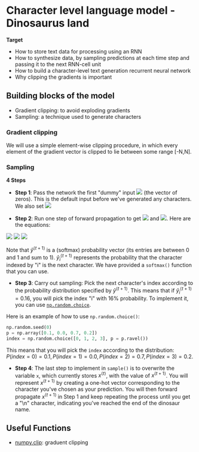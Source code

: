 # Character level language model - Dinosaurus land

**Target**
- How to store text data for processing using an RNN
- How to synthesize data, by sampling predictions at each time step and passing it to the next RNN-cell unit
- How to build a character-level text generation recurrent neural network
- Why clipping the gradients is important

## Building blocks of the model
- Gradient clipping: to avoid exploding gradients
- Sampling: a technique used to generate characters

### Gradient clipping

We will use a simple element-wise clipping procedure, in which every element of the gradient vector is clipped to lie between some range [-N,N].

### Sampling

**4 Steps**
- **Step 1**: Pass the network the first "dummy" input <img src="https://latex.codecogs.com/gif.latex?$x^{\langle&space;1&space;\rangle}&space;=&space;\vec{0}$"> (the vector of zeros). This is the default input before we've generated any characters. We also set <img src = "https://latex.codecogs.com/gif.latex?$a^{\langle&space;0&space;\rangle}&space;=&space;\vec{0}$">

- **Step 2**: Run one step of forward propagation to get <img src="https://latex.codecogs.com/gif.latex?$a^{\langle&space;1&space;\rangle}$"> and <img src="https://latex.codecogs.com/gif.latex?\hat{y}^{\langle1\rangle}">. Here are the equations:

<img src="https://latex.codecogs.com/gif.latex?$$&space;a^{\langle&space;t&plus;1&space;\rangle}&space;=&space;\tanh(W_{ax}&space;x^{\langle&space;t&space;\rangle&space;}&space;&plus;&space;W_{aa}&space;a^{\langle&space;t&space;\rangle&space;}&space;&plus;&space;b)\tag{1}$$">


<img src="https://latex.codecogs.com/gif.latex?$$&space;z^{\langle&space;t&space;&plus;&space;1&space;\rangle&space;}&space;=&space;W_{ya}&space;a^{\langle&space;t&space;&plus;&space;1&space;\rangle&space;}&space;&plus;&space;b_y&space;\tag{2}$$">

<img src="https://latex.codecogs.com/gif.latex?$$&space;\hat{y}^{\langle&space;t&plus;1&space;\rangle&space;}&space;=&space;softmax(z^{\langle&space;t&space;&plus;&space;1&space;\rangle&space;})\tag{3}$$">

Note that $\hat{y}^{\langle t+1 \rangle }$ is a (softmax) probability vector (its entries are between 0 and 1 and sum to 1). $\hat{y}^{\langle t+1 \rangle}_i$ represents the probability that the character indexed by "i" is the next character.  We have provided a `softmax()` function that you can use.

- **Step 3**: Carry out sampling: Pick the next character's index according to the probability distribution specified by $\hat{y}^{\langle t+1 \rangle }$. This means that if $\hat{y}^{\langle t+1 \rangle }_i = 0.16$, you will pick the index "i" with 16% probability. To implement it, you can use [`np.random.choice`](https://docs.scipy.org/doc/numpy-1.13.0/reference/generated/numpy.random.choice.html).

Here is an example of how to use `np.random.choice()`:
```python
np.random.seed(0)
p = np.array([0.1, 0.0, 0.7, 0.2])
index = np.random.choice([0, 1, 2, 3], p = p.ravel())
```
This means that you will pick the `index` according to the distribution: 
$P(index = 0) = 0.1, P(index = 1) = 0.0, P(index = 2) = 0.7, P(index = 3) = 0.2$.

- **Step 4**: The last step to implement in `sample()` is to overwrite the variable `x`, which currently stores $x^{\langle t \rangle }$, with the value of $x^{\langle t + 1 \rangle }$. You will represent $x^{\langle t + 1 \rangle }$ by creating a one-hot vector corresponding to the character you've chosen as your prediction. You will then forward propagate $x^{\langle t + 1 \rangle }$ in Step 1 and keep repeating the process until you get a "\n" character, indicating you've reached the end of the dinosaur name. 


## Useful Functions
- [numpy.clip](https://docs.scipy.org/doc/numpy-1.13.0/reference/generated/numpy.clip.html): graduent clipping